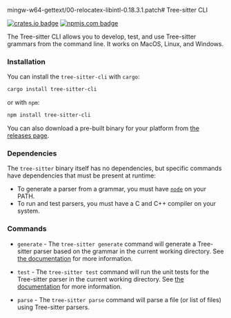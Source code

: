mingw-w64-gettext/00-relocatex-libintl-0.18.3.1.patch# Tree-sitter CLI

[![crates.io badge]][crates.io] [![npmjs.com badge]][npmjs.com]

[crates.io]: https://crates.io/crates/tree-sitter-cli
[crates.io badge]: https://img.shields.io/crates/v/tree-sitter-cli.svg?color=%23B48723
[npmjs.com]: https://www.npmjs.org/package/tree-sitter-cli
[npmjs.com badge]: https://img.shields.io/npm/v/tree-sitter-cli.svg?color=%23BF4A4A

The Tree-sitter CLI allows you to develop, test, and use Tree-sitter grammars from the command line. It works on MacOS, Linux, and Windows.

### Installation

You can install the `tree-sitter-cli` with `cargo`:

```sh
cargo install tree-sitter-cli
```

or with `npm`:

```sh
npm install tree-sitter-cli
```

You can also download a pre-built binary for your platform from [the releases page].

### Dependencies

The `tree-sitter` binary itself has no dependencies, but specific commands have dependencies that must be present at runtime:

* To generate a parser from a grammar, you must have [`node`](https://nodejs.org) on your PATH.
* To run and test parsers, you must have a C and C++ compiler on your system.

### Commands

* `generate` - The `tree-sitter generate` command will generate a Tree-sitter parser based on the grammar in the current working directory. See [the documentation] for more information.

* `test` - The `tree-sitter test` command will run the unit tests for the Tree-sitter parser in the current working directory. See [the documentation] for more information.

* `parse` - The `tree-sitter parse` command will parse a file (or list of files) using Tree-sitter parsers.

[the documentation]: https://tree-sitter.github.io/tree-sitter/creating-parsers
[the releases page]: https://github.com/tree-sitter/tree-sitter/releases/latest
